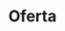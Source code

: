 ---
title: Oferta
layout: oferta
draft: false
services:
  - title: "Najbardziej zaawansowana agencja marketingu cyfrowego i IT."
    content: "Jesteśmy profesjonalną agencją reklamową, która oferuje najnowocześniejsze rozwiązania w zakresie marketingu cyfrowego i technologii informatycznych. Zapewniamy kompleksowe usługi, które przekształcają Twoje wyzwania w sukcesy. Skontaktuj się z nami już teraz!"
    images:
      - "/images/service-slide-1.png"
      - "/images/service-slide-2.png"
      - "/images/service-slide-3.png"
    button:
      enable: true
      label: "Sprawdź nas"
      link: /kontakt

  - title: "Prywatna firma zajmująca się bezpieczeństwem informacyjnym i cybernetycznym"
    content: "Specjalizujemy się w dostarczaniu kompleksowych rozwiązań w zakresie bezpieczeństwa informacyjnego i cybernetycznego. Nasz zespół doświadczonych specjalistów zapewnia ochronę Twoich danych i infrastruktury. Skontaktuj się z nami, aby zabezpieczyć swoją firmę."
    images: 
      - "/images/service-slide-1.png"
    button:
      enable: true
      label: "Sprawdź nas"
      link: /kontakt
  
  - title: "Doświadczony zespół specjalistów o szerokim zakresie umiejętności"
    content: "Nasz zespół składa się z doświadczonych i utalentowanych osób, które posiadają szerokie kompetencje w różnych dziedzinach. Dzięki temu możemy zapewnić kompleksowe wsparcie i dostosowane rozwiązania dla Twojej firmy. Skontaktuj się z nami, aby rozpocząć współpracę!"
    images:
      - "/images/service-slide-1.png"
      - "/images/service-slide-2.png"
      - "/images/service-slide-3.png"
    button:
      enable: true
      label: "Sprawdź nas"
      link: /kontakt

  - title: "Firma wyróżniająca się spośród innych"
    content: "Jesteśmy innowacyjną agencją reklamową, która stoi wyróżnia się na tle konkurencji. Nasze kreatywne podejście, zaangażowanie i skuteczne strategie sprawiają, że osiągamy wyjątkowe rezultaty. Skontaktuj się z nami i przekonaj się sam!"
    images:
      - "/images/service-slide-1.png"
      - "/images/service-slide-2.png"
      - "/images/service-slide-3.png"
    button:
      enable: true
      label: "Sprawdź nas"
      link: /kontakt

workflow: 
  title: "Doświadcz najlepszego procesu pracy z nami"
  image: "/images/banner.svg"
  description: "Przy współpracy z nami będziesz doświadczać najwyższej jakości procesu pracy. Nasz zespół profesjonalistów zapewni Ci płynne i skuteczne działania, które przekształcą Twoje cele w rzeczywistość."

call_to_action:
  title: Gotów, aby rozpocząć?
  content: "Jesteśmy gotowi pomóc Ci w osiągnięciu Twoich celów. Skontaktuj się z nami już dziś!"
  image: '/images/cta.svg'
  button:
    enable: true
    label: "Skontaktuj się"
    link: "/kontakt"
---